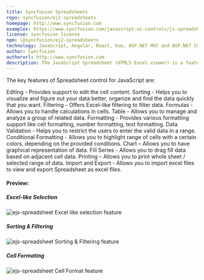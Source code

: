 ```yaml
---
title: Syncfusion Spreadsheets
repo: syncfusion/ej2-spreadsheets 
homepage: http://www.syncfusion.com
examples: https://www.syncfusion.com/javascript-ui-controls/js-spreadsheet
license: syncfusion license
npm: \@syncfusion/ej2-spreadsheets
technology: JavaScript, Angular, React, Vue, ASP.NET MVC and ASP.NET Core
author: Syncfusion
authorurl: http://www.syncfusion.com
description: The JavaScript Spreadsheet (HTML5 Excel viewer) is a feature-rich control for organizing and analyzing data in tabular format with some cool features similar to Microsoft Excel’s. It provides all the common Excel features, including data binding, selection, editing, formatting, resizing, sorting, importing, and exporting Excel documents.
---
```


The key features of Spreadsheet control for JavaScript are:

Editing - Provides support to edit the cell content.
Sorting - Helps you to visualize and figure out your data better, organize and find the data quickly that you want.
Filtering - Offers Excel-like filtering to filter data.
Formulas - Allows you to handle calculations in cells.
Table - Allows you to manage and analyze a group of related data.
Formatting - Provides various formatting support like cell formatting, number formatting, text formatting.
Data Validation - Helps you to restrict the users to enter the valid data in a range.
Conditional Formatting - Allows you to highlight range of cells with a certain colors, depending on the provided conditions.
Chart – Allows you to have graphical representation of data.
Fill Series - Allows you to drag fill data based on adjacent cell data.
Printing – Allows you to print whole sheet / selected range of data.
Import and Export - Allows you to import excel files to view and export Spreadsheet as excel files.


#### Preview:

##### Excel-like Selection
![ejs-spreadsheet Excel like selection feature](/images/libraries/ejs-spreadsheet/spreadsheet_Excel_like_selection.PNG "Spreadsheet Excel like selection")

##### Sorting & Filtering
![ejs-spreadsheet Sorting & Filtering feature](/images/libraries/ejs-spreadsheet/spreadsheet_sort_filter.PNG "Sorting and Filtering feature in Spreadsheet")

##### Cell Formating
![ejs-spreadsheet Cell Format feature](/images/libraries/ejs-spreadsheet/spreadsheet_cell_format.PNG "Cell Format feature in Spreadsheet")